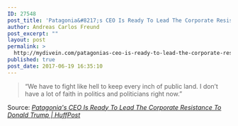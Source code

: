 ```yaml
---
ID: 27548
post_title: 'Patagonia&#8217;s CEO Is Ready To Lead The Corporate Resistance To Donald Trump | HuffPost'
author: Andreas Carlos Freund
post_excerpt: ""
layout: post
permalink: >
  http://mydivein.com/patagonias-ceo-is-ready-to-lead-the-corporate-resistance-to-donald-trump-huffpost/
published: true
post_date: 2017-06-19 16:35:10
---
```

<blockquote><a href="http://www.huffingtonpost.com/entry/patagonia-public-lands_us_59440a8ee4b01eab7a2d51e0"><img class="alignnone size-full" src="http://54.210.60.61.xip.io/wp-content/uploads/2017/06/59440df92100002a0033c955.jpeg" alt="" /></a>“We have to fight like hell to keep every inch of public land. I don’t have a lot of faith in politics and politicians right now.”</blockquote>
Source: <em><a href="http://www.huffingtonpost.com/entry/patagonia-public-lands_us_59440a8ee4b01eab7a2d51e0">Patagonia's CEO Is Ready To Lead The Corporate Resistance To Donald Trump | HuffPost</a></em>